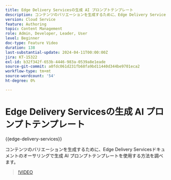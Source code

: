 ```yaml
---
title: Edge Delivery Servicesの生成 AI プロンプトテンプレート
description: コンテンツのバリエーションを生成するために、Edge Delivery Servicesドキュメントのオーサリングで生成 AI プロンプトテンプレートを使用する方法を調べます。
version: Cloud Service
feature: Authoring
topic: Content Management
role: Admin, Developer, Leader, User
level: Beginner
doc-type: Feature Video
duration: 138
last-substantial-update: 2024-04-11T00:00:00Z
jira: KT-15322
exl-id: b32f342f-653b-4446-983a-0539a8e1eade
source-git-commit: a0fdc061d231fb68fa9bd11440d344be9701eca2
workflow-type: tm+mt
source-wordcount: '54'
ht-degree: 0%

---
```


# Edge Delivery Servicesの生成 AI プロンプトテンプレート

{{edge-delivery-services}}

コンテンツのバリエーションを生成するために、Edge Delivery Servicesドキュメントのオーサリングで生成 AI プロンプトテンプレートを使用する方法を調べます。

>[!VIDEO](https://video.tv.adobe.com/v/3428307/?learn=on)

